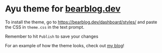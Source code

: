 # Ayu theme for [bearblog.dev](https://bearblog.dev/)
To install the theme, go to https://bearblog.dev/dashboard/styles/ and paste the CSS in `theme.css` in the text prompt.

Remember to hit `Publish` to save your changes

For an example of how the theme looks, check out [my blog](https://ayhon.bearblog.dev/suffix-array/)!
